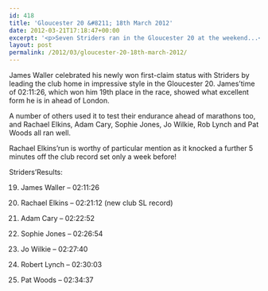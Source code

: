 ```yaml
---
id: 418
title: 'Gloucester 20 &#8211; 18th March 2012'
date: 2012-03-21T17:18:47+00:00
excerpt: '<p>Seven Striders ran in the Gloucester 20 at the weekend...</p>'
layout: post
permalink: /2012/03/gloucester-20-18th-march-2012/
---
```

James Waller celebrated his newly won first-claim status with Striders by leading the club home in impressive style in the Gloucester 20. James&#8217;time of 02:11:26, which won him 19th place in the race, showed what excellent form he is in ahead of London.

A number of others used it to test their endurance ahead of marathons too, and Rachael Elkins, Adam Cary, Sophie Jones, Jo Wilkie, Rob Lynch and Pat Woods all ran well.

Rachael Elkins&#8217;run is worthy of particular mention as it knocked a further 5 minutes off the club record set only a week before!

Striders&#8217;Results:

19) James Waller &#8211; 02:11:26

40) Rachael Elkins &#8211; 02:21:12 (new club SL record)

50) Adam Cary &#8211; 02:22:52

61) Sophie Jones &#8211; 02:26:54

68) Jo Wilkie &#8211; 02:27:40

78) Robert Lynch &#8211; 02:30:03

99) Pat Woods &#8211; 02:34:37